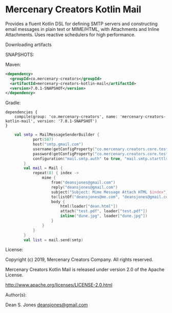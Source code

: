 Mercenary Creators Kotlin Mail
====
Provides a fluent Kotlin DSL for defining SMTP servers and constructing email messages in plain text or MIME/HTML, with Attachments and Inline Attachments. Uses reactive schedulers for high performance.

Downloading artifacts

SNAPSHOTS:

Maven:
```xml
<dependency>
  <groupId>co.mercenary-creators</groupId>
  <artifactId>mercenary-creators-kotlin-mail</artifactId>
  <version>7.0.1-SNAPSHOT</version>
</dependency>
```
Gradle:
```
dependencies {
    compile(group: 'co.mercenary-creators', name: 'mercenary-creators-kotlin-mail', version: '7.0.1-SNAPSHOT')
}
```

```kotlin
	val smtp = MailMessageSenderBuilder {
            port(587)
            host("smtp.gmail.com")
            username(getConfigProperty("co.mercenary.creators.core.test.mail.user"))
            password(getConfigProperty("co.mercenary.creators.core.test.mail.pass"))
            configuration("mail.smtp.auth" to true, "mail.smtp.starttls.enable" to true)
        }
        val mail = Mail {
            repeat(8) { index ->
                mime {
                    from("deansjones@gmail.com")
                    reply("deansjones@gmail.com")
                    subject("Subject: Mime Message Attach HTML $index")
                    to(listOf("deansjones@me.com", "deansjones@gmail.com"))
                    body {
                        html(loader["dean.html"])
                        attach("test.pdf", loader["test.pdf"])
                        inline("dune.jpg", loader["dune.jpg"])
                    }
                }
            }
        }
        val list = mail.send(smtp)
```
License:

Copyright (c) 2019, Mercenary Creators Company. All rights reserved.

Mercenary Creators Kotlin Mail is released under version 2.0 of the Apache License.

http://www.apache.org/licenses/LICENSE-2.0.html

Author(s):

Dean S. Jones
deansjones@gmail.com
